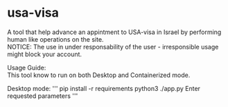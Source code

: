 # usa-visa

A tool that help advance an appintment to USA-visa in Israel by performing human like operations on the site.  
NOTICE: The use in under responsability of the user - irresponsible usage might block your account.

Usage Guide:  
This tool know to run on both Desktop and Containerized mode.

Desktop mode:
'''
pip install -r requirements
python3 ./app.py
Enter requested parameters
'''
